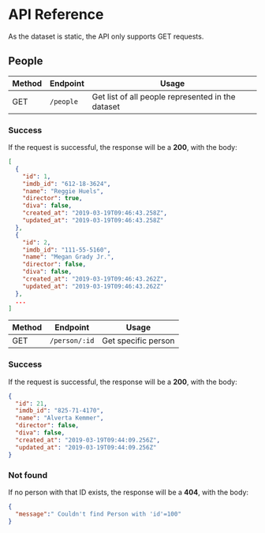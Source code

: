 # API Reference

As the dataset is static, the API only supports GET requests.

## People

| Method | Endpoint | Usage |
| ------ | -------- | ----- |
| GET | `/people` | Get list of all people represented in the dataset |

### Success

If the request is successful, the response will be a **200**, with the body:

```json
[
  {
    "id": 1,
    "imdb_id": "612-18-3624",
    "name": "Reggie Huels",
    "director": true,
    "diva": false,
    "created_at": "2019-03-19T09:46:43.258Z",
    "updated_at": "2019-03-19T09:46:43.258Z"
  },
  {
    "id": 2,
    "imdb_id": "111-55-5160",
    "name": "Megan Grady Jr.",
    "director": false,
    "diva": false,
    "created_at": "2019-03-19T09:46:43.262Z",
    "updated_at": "2019-03-19T09:46:43.262Z"
  },
  ...
]
```

| Method | Endpoint | Usage |
| ------ | -------- | ----- |
| GET | `/person/:id` | Get specific person |

### Success

If the request is successful, the response will be a **200**, with the body:

```json
{
  "id": 21,
  "imdb_id": "825-71-4170",
  "name": "Alverta Kemmer",
  "director": false,
  "diva": false,
  "created_at": "2019-03-19T09:44:09.256Z",
  "updated_at": "2019-03-19T09:44:09.256Z"
}
```

### Not found

If no person with that ID exists, the response will be a **404**, with the body:

```json
{
  "message":" Couldn't find Person with 'id'=100"
}
```
